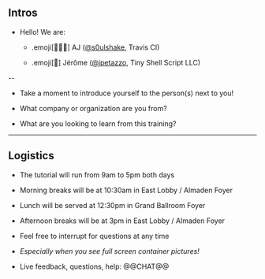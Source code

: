 ## Intros

- Hello! We are:

   - .emoji[👷🏻‍♀️] AJ ([@s0ulshake](https://twitter.com/s0ulshake), Travis CI)

   - .emoji[🐳] Jérôme ([@jpetazzo](https://twitter.com/jpetazzo), Tiny Shell Script LLC)

--

- Take a moment to introduce yourself to the person(s) next to you!

- What company or organization are you from?

- What are you looking to learn from this training?

---

## Logistics

- The tutorial will run from 9am to 5pm both days

- Morning breaks will be at 10:30am in East Lobby / Almaden Foyer

- Lunch will be served at 12:30pm in Grand Ballroom Foyer

- Afternoon breaks will be at 3pm in East Lobby / Almaden Foyer

- Feel free to interrupt for questions at any time

- *Especially when you see full screen container pictures!*

- Live feedback, questions, help: @@CHAT@@
